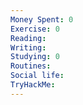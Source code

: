 ```yaml
---
Money Spent: 0
Exercise: 0
Reading: 
Writing: 
Studying: 0
Routines: 
Social life: 
TryHackMe:
---
```





